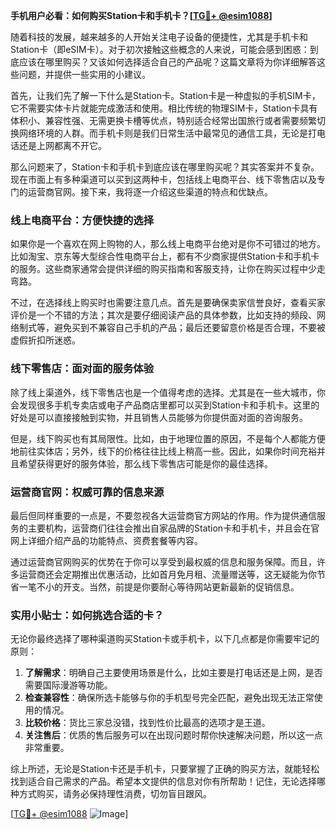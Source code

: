 **手机用户必看：如何购买Station卡和手机卡？[[TG💪+ @esim1088](https://t.me/s/esim1088)]**

随着科技的发展，越来越多的人开始关注电子设备的便捷性，尤其是手机卡和Station卡（即eSIM卡）。对于初次接触这些概念的人来说，可能会感到困惑：到底应该在哪里购买？又该如何选择适合自己的产品呢？这篇文章将为你详细解答这些问题，并提供一些实用的小建议。

首先，让我们先了解一下什么是Station卡。Station卡是一种虚拟的手机SIM卡，它不需要实体卡片就能完成激活和使用。相比传统的物理SIM卡，Station卡具有体积小、兼容性强、无需更换卡槽等优点，特别适合经常出国旅行或者需要频繁切换网络环境的人群。而手机卡则是我们日常生活中最常见的通信工具，无论是打电话还是上网都离不开它。

那么问题来了，Station卡和手机卡到底应该在哪里购买呢？其实答案并不复杂。现在市面上有多种渠道可以买到这两种卡，包括线上电商平台、线下零售店以及专门的运营商官网。接下来，我将逐一介绍这些渠道的特点和优缺点。

### 线上电商平台：方便快捷的选择

如果你是一个喜欢在网上购物的人，那么线上电商平台绝对是你不可错过的地方。比如淘宝、京东等大型综合性电商平台上，都有不少商家提供Station卡和手机卡的服务。这些商家通常会提供详细的购买指南和客服支持，让你在购买过程中少走弯路。

不过，在选择线上购买时也需要注意几点。首先是要确保卖家信誉良好，查看买家评价是一个不错的方法；其次是要仔细阅读产品的具体参数，比如支持的频段、网络制式等，避免买到不兼容自己手机的产品；最后还要留意价格是否合理，不要被虚假折扣所迷惑。

### 线下零售店：面对面的服务体验

除了线上渠道外，线下零售店也是一个值得考虑的选择。尤其是在一些大城市，你会发现很多手机专卖店或电子产品商店里都可以买到Station卡和手机卡。这里的好处是可以直接接触到实物，并且销售人员能够为你提供面对面的咨询服务。

但是，线下购买也有其局限性。比如，由于地理位置的原因，不是每个人都能方便地前往实体店；另外，线下的价格往往比线上稍高一些。因此，如果你时间充裕并且希望获得更好的服务体验，那么线下零售店可能是你的最佳选择。

### 运营商官网：权威可靠的信息来源

最后但同样重要的一点是，不要忽视各大运营商官方网站的作用。作为提供通信服务的主要机构，运营商们往往会推出自家品牌的Station卡和手机卡，并且会在官网上详细介绍产品的功能特点、资费套餐等内容。

通过运营商官网购买的优势在于你可以享受到最权威的信息和服务保障。而且，许多运营商还会定期推出优惠活动，比如首月免月租、流量赠送等，这无疑能为你节省一笔不小的开支。当然，前提是你要耐心等待网站更新最新的促销信息。

### 实用小贴士：如何挑选合适的卡？

无论你最终选择了哪种渠道购买Station卡或手机卡，以下几点都是你需要牢记的原则：

1. **了解需求**：明确自己主要使用场景是什么，比如主要是打电话还是上网，是否需要国际漫游等功能。
2. **检查兼容性**：确保所选卡能够与你的手机型号完全匹配，避免出现无法正常使用的情况。
3. **比较价格**：货比三家总没错，找到性价比最高的选项才是王道。
4. **关注售后**：优质的售后服务可以在出现问题时帮你快速解决问题，所以这一点非常重要。

综上所述，无论是Station卡还是手机卡，只要掌握了正确的购买方法，就能轻松找到适合自己需求的产品。希望本文提供的信息对你有所帮助！记住，无论选择哪种方式购买，请务必保持理性消费，切勿盲目跟风。

[[TG💪+ @esim1088](https://t.me/s/esim1088) ![Image](https://i.postimg.cc/4NQfJmqS/Snipaste-2025-05-13-00-14-12.png)]